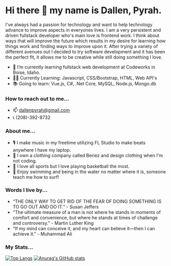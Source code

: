 # Hi there 👋 my name is Dallen, Pyrah. 

I've always had a passion for technology and want to help technology advance to improve aspects in everyones lives. I am a very persistent and driven fullstack developer who's main love is frontend work. I think about ways that will improve the future which results in my desire for learning how things work and finding ways to improve upon it. After trying a variety of different avenues out I decided to try software development and it has been the perfect fit, it allows me to be creative while still doing something I love.

- 🌱 I’m currently learning fullstack web development at Codeworks in Boise, Idaho. 
- 	:man_technologist: Currently Learning: Javascript, CSS/Bootstrap, HTML, Web API's  
- 	:books: Going to learn: Vue.js, C#, .Net Core, MySQL, Node.js, Mongo.db 

### How to reach out to me...
- 	:mailbox: dallenpyrah@gmail.com
- 	:telephone_receiver: (208)-392-8732

### About me...
- :studio_microphone: I make music in my freetime utilizing FL Studio to make beats anywhere I have my laptop.
- :tshirt: I own a clothing company called Beriez and design clothing when I'm not coding.
- :basketball: I love all sports but I love playing basketball the most. 
- :ocean: Enjoy swimming and being in the water no matter where it is, someone teach me how to surf! 

### Words I live by...
- “THE ONLY WAY TO GET RID OF THE FEAR OF DOING SOMETHING IS TO GO OUT AND DO IT.” - Susan Jeffers
- "The ultimate measure of a man is not where he stands in moments of comfort and convenience, but where he stands at times of challenge and controversy." - Martin Luther King
- “If my mind can conceive it, and my heart can believe it—then I can achieve it." - Muhammad Ali

### My Stats...

[![Top Langs](https://github-readme-stats.vercel.app/api/top-langs/?username=dallenpyrah)](https://github.com/dallenpyrah/github-readme-stats)
[![Anurag's GitHub stats](https://github-readme-stats.vercel.app/api?username=dallenpyrah)](https://github.com/dallenpyrah/github-readme-stats)



<!--
**dallenpyrah/dallenpyrah** is a ✨ _special_ ✨ repository because its `README.md` (this file) appears on your GitHub profile.

Here are some ideas to get you started:

- 🔭 I’m currently working on ...
- 🌱 I’m currently learning ...
- 👯 I’m looking to collaborate on ...
- 🤔 I’m looking for help with ...
- 💬 Ask me about ...
- 📫 How to reach me: ...
- 😄 Pronouns: ...
- ⚡ Fun fact: ...
-->



